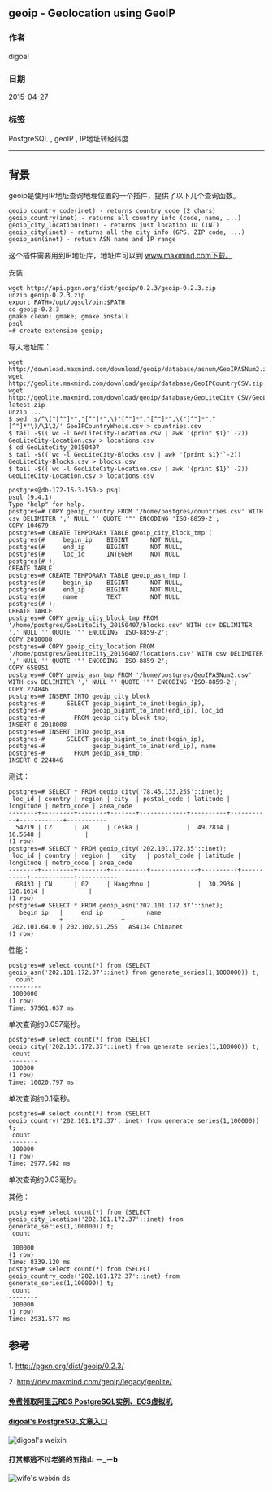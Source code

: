 ## geoip - Geolocation using GeoIP  
                         
### 作者        
digoal        
        
### 日期         
2015-04-27        
          
### 标签        
PostgreSQL , geoIP , IP地址转经纬度    
                    
----                    
                     
## 背景        
geoip是使用IP地址查询地理位置的一个插件，提供了以下几个查询函数。  
  
```  
geoip_country_code(inet) - returns country code (2 chars)  
geoip_country(inet) - returns all country info (code, name, ...)  
geoip_city_location(inet) - returns just location ID (INT)  
geoip_city(inet) - returns all the city info (GPS, ZIP code, ...)  
geoip_asn(inet) - retusn ASN name and IP range  
```  
  
这个插件需要用到IP地址库，地址库可以到 www.maxmind.com下载。  
  
安装  
  
```  
wget http://api.pgxn.org/dist/geoip/0.2.3/geoip-0.2.3.zip  
unzip geoip-0.2.3.zip  
export PATH=/opt/pgsql/bin:$PATH  
cd geoip-0.2.3  
gmake clean; gmake; gmake install  
psql  
=# create extension geoip;  
```  
  
导入地址库：  
  
```  
wget http://download.maxmind.com/download/geoip/database/asnum/GeoIPASNum2.zip  
wget http://geolite.maxmind.com/download/geoip/database/GeoIPCountryCSV.zip  
wget http://geolite.maxmind.com/download/geoip/database/GeoLiteCity_CSV/GeoLiteCity-latest.zip  
unzip ...  
$ sed 's/^\("[^"]*","[^"]*",\)"[^"]*","[^"]*",\("[^"]*","[^"]*"\)/\1\2/' GeoIPCountryWhois.csv > countries.csv  
$ tail -$((`wc -l GeoLiteCity-Location.csv | awk '{print $1}'`-2)) GeoLiteCity-Location.csv > locations.csv  
$ cd GeoLiteCity_20150407  
$ tail -$((`wc -l GeoLiteCity-Blocks.csv | awk '{print $1}'`-2)) GeoLiteCity-Blocks.csv > blocks.csv  
$ tail -$((`wc -l GeoLiteCity-Location.csv | awk '{print $1}'`-2)) GeoLiteCity-Location.csv > locations.csv  
  
postgres@db-172-16-3-150-> psql  
psql (9.4.1)  
Type "help" for help.  
postgres=# COPY geoip_country FROM '/home/postgres/countries.csv' WITH csv DELIMITER ',' NULL '' QUOTE '"' ENCODING 'ISO-8859-2';  
COPY 104679  
postgres=# CREATE TEMPORARY TABLE geoip_city_block_tmp (  
postgres(#     begin_ip    BIGINT      NOT NULL,  
postgres(#     end_ip      BIGINT      NOT NULL,  
postgres(#     loc_id      INTEGER     NOT NULL  
postgres(# );  
CREATE TABLE  
postgres=# CREATE TEMPORARY TABLE geoip_asn_tmp (  
postgres(#     begin_ip    BIGINT      NOT NULL,  
postgres(#     end_ip      BIGINT      NOT NULL,  
postgres(#     name        TEXT        NOT NULL  
postgres(# );  
CREATE TABLE  
postgres=# COPY geoip_city_block_tmp FROM '/home/postgres/GeoLiteCity_20150407/blocks.csv' WITH csv DELIMITER ',' NULL '' QUOTE '"' ENCODING 'ISO-8859-2';  
COPY 2018008  
postgres=# COPY geoip_city_location FROM '/home/postgres/GeoLiteCity_20150407/locations.csv' WITH csv DELIMITER ',' NULL '' QUOTE '"' ENCODING 'ISO-8859-2';  
COPY 658951  
postgres=# COPY geoip_asn_tmp FROM '/home/postgres/GeoIPASNum2.csv' WITH csv DELIMITER ',' NULL '' QUOTE '"' ENCODING 'ISO-8859-2';  
COPY 224846  
postgres=# INSERT INTO geoip_city_block  
postgres-#      SELECT geoip_bigint_to_inet(begin_ip),  
postgres-#             geoip_bigint_to_inet(end_ip), loc_id  
postgres-#        FROM geoip_city_block_tmp;  
INSERT 0 2018008  
postgres=# INSERT INTO geoip_asn  
postgres-#      SELECT geoip_bigint_to_inet(begin_ip),  
postgres-#             geoip_bigint_to_inet(end_ip), name  
postgres-#        FROM geoip_asn_tmp;  
INSERT 0 224846  
```  
  
测试：  
  
```  
postgres=# SELECT * FROM geoip_city('78.45.133.255'::inet);  
 loc_id | country | region | city  | postal_code | latitude | longitude | metro_code | area_code   
--------+---------+--------+-------+-------------+----------+-----------+------------+-----------  
  54219 | CZ      | 78     | Ceska |             |  49.2814 |   16.5648 |            |            
(1 row)  
postgres=# SELECT * FROM geoip_city('202.101.172.35'::inet);  
 loc_id | country | region |   city   | postal_code | latitude | longitude | metro_code | area_code   
--------+---------+--------+----------+-------------+----------+-----------+------------+-----------  
  68433 | CN      | 02     | Hangzhou |             |  30.2936 |  120.1614 |            |            
(1 row)  
postgres=# SELECT * FROM geoip_asn('202.101.172.37'::inet);  
   begin_ip   |     end_ip     |      name         
--------------+----------------+-----------------  
 202.101.64.0 | 202.102.51.255 | AS4134 Chinanet  
(1 row)  
```  
  
性能：  
  
```  
postgres=# select count(*) from (SELECT geoip_asn('202.101.172.37'::inet) from generate_series(1,1000000)) t;  
  count    
---------  
 1000000  
(1 row)  
Time: 57561.637 ms  
```  
  
单次查询约0.057毫秒。  
  
```  
postgres=# select count(*) from (SELECT geoip_city('202.101.172.37'::inet) from generate_series(1,100000)) t;  
 count    
--------  
 100000  
(1 row)  
Time: 10020.797 ms  
```  
  
单次查询约0.1毫秒。  
  
```  
postgres=# select count(*) from (SELECT geoip_country('202.101.172.37'::inet) from generate_series(1,100000)) t;  
 count    
--------  
 100000  
(1 row)  
Time: 2977.582 ms  
```  
  
单次查询约0.03毫秒。  
  
其他：  
  
```  
postgres=# select count(*) from (SELECT geoip_city_location('202.101.172.37'::inet) from generate_series(1,100000)) t;  
 count    
--------  
 100000  
(1 row)  
Time: 8339.120 ms  
postgres=# select count(*) from (SELECT geoip_country_code('202.101.172.37'::inet) from generate_series(1,100000)) t;  
 count    
--------  
 100000  
(1 row)  
Time: 2931.577 ms  
```  
  
## 参考  
1\. http://pgxn.org/dist/geoip/0.2.3/  
  
2\. http://dev.maxmind.com/geoip/legacy/geolite/  
  
  
  
  
  
  
  
  
  
  
  
  
  
#### [免费领取阿里云RDS PostgreSQL实例、ECS虚拟机](https://free.aliyun.com/ "57258f76c37864c6e6d23383d05714ea")
  
  
#### [digoal's PostgreSQL文章入口](https://github.com/digoal/blog/blob/master/README.md "22709685feb7cab07d30f30387f0a9ae")
  
  
![digoal's weixin](../pic/digoal_weixin.jpg "f7ad92eeba24523fd47a6e1a0e691b59")
  
  
  
  
  
  
#### 打赏都逃不过老婆的五指山 －_－b  
![wife's weixin ds](../pic/wife_weixin_ds.jpg "acd5cce1a143ef1d6931b1956457bc9f")
  
